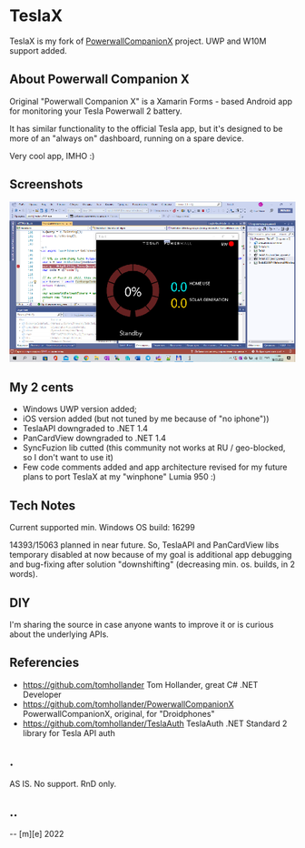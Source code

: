 # TeslaX 

TeslaX is my fork of [PowerwallCompanionX](https://github.com/tomhollander/PowerwallCompanionX) project. UWP and W10M support added.

## About Powerwall Companion X

Original "Powerwall Companion X" is a Xamarin Forms - based Android app for monitoring your Tesla Powerwall 2 battery. 

It has similar functionality to the official Tesla app, but it's designed to be 
more of an "always on" dashboard, running on a spare device. 

Very cool app, IMHO :)

## Screenshots
![Screenshot1](Images/shot1.png)
## My 2 cents

- Windows UWP version added;
- iOS version added (but not tuned by me because of "no iphone"))
- TeslaAPI downgraded to .NET 1.4
- PanCardView downgraded to .NET 1.4
- SyncFuzion lib cutted (this community not works at RU / geo-blocked, so I don't want to use it)
- Few code comments added and app architecture revised for my future plans to port TeslaX at my "winphone" Lumia 950 :)

## Tech Notes

Current supported min. Windows OS build: 16299 

14393/15063 planned in near future. So, TeslaAPI and PanCardView libs temporary disabled at now because of my goal is additional app debugging and bug-fixing after solution "downshifting" 
(decreasing min. os. builds, in 2 words).

## DIY

I'm sharing the source in case anyone wants to improve it or is curious about the underlying APIs.

## Referencies

- https://github.com/tomhollander Tom Hollander, great C# .NET Developer
- https://github.com/tomhollander/PowerwallCompanionX PowerwallCompanionX, original, for "Droidphones"
- https://github.com/tomhollander/TeslaAuth TeslaAuth .NET Standard 2 library for Tesla API auth

## .
AS IS. No support. RnD only.

## ..
-- [m][e] 2022